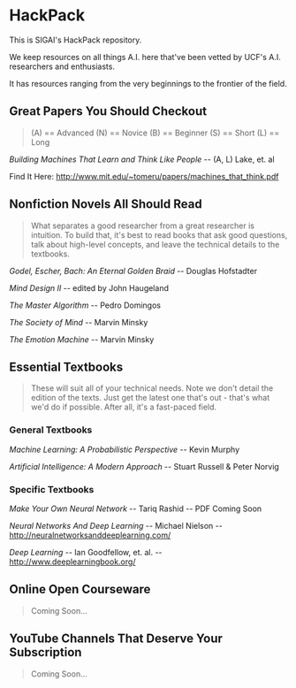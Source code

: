 # HackPack
This is SIGAI's HackPack repository.

We keep resources on all things A.I. here that've been vetted by UCF's A.I. researchers and enthusiasts. 

It has resources ranging from the very beginnings to the frontier of the field.



## Great Papers You Should Checkout
> (A) == Advanced (N) == Novice (B) == Beginner (S) == Short (L) == Long

*Building Machines That Learn and Think Like People* -- (A, L) Lake, et. al

Find It Here: http://www.mit.edu/~tomeru/papers/machines_that_think.pdf



## Nonfiction Novels All Should Read
> What separates a good researcher from a great researcher is intuition. To build that, it's best to read books that ask good questions, talk about high-level concepts, and leave the technical details to the textbooks.

*Godel, Escher, Bach: An Eternal Golden Braid* -- Douglas Hofstadter 

*Mind Design II* -- edited by John Haugeland

*The Master Algorithm* -- Pedro Domingos

*The Society of Mind* -- Marvin Minsky

*The Emotion Machine* -- Marvin Minsky



## Essential Textbooks
> These will suit all of your technical needs. Note we don't detail the edition of the texts. Just get the latest one that's out - that's what we'd do if possible. After all, it's a fast-paced field.

### General Textbooks

*Machine Learning: A Probabilistic Perspective* -- Kevin Murphy

*Artificial Intelligence: A Modern Approach* -- Stuart Russell & Peter Norvig

### Specific Textbooks

*Make Your Own Neural Network* -- Tariq Rashid -- PDF Coming Soon

*Neural Networks And Deep Learning* -- Michael Nielson -- http://neuralnetworksanddeeplearning.com/

*Deep Learning* -- Ian Goodfellow, et. al. -- http://www.deeplearningbook.org/


## Online Open Courseware
> Coming Soon...


## YouTube Channels That Deserve Your Subscription
> Coming Soon...
